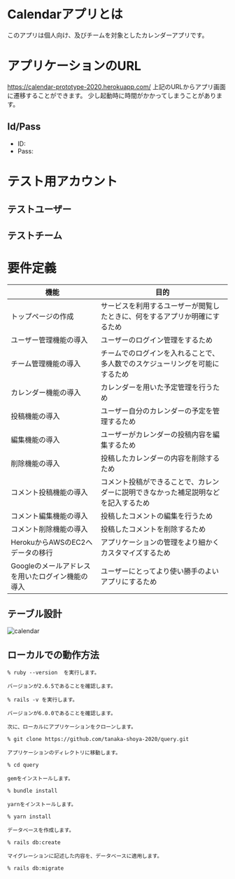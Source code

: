 # Calendarアプリとは

このアプリは個人向け、及びチームを対象としたカレンダーアプリです。


# アプリケーションのURL

https://calendar-prototype-2020.herokuapp.com/
上記のURLからアプリ画面に遷移することができます。
少し起動時に時間がかかってしまうことがあります。

## Id/Pass

- ID: 
- Pass: 

# テスト用アカウント

## テストユーザー

## テストチーム

# 要件定義

|            機能                           |            目的                                                   |
|----------------------------------------- |------------------------------------------------------------------|
|トップページの作成                           |サービスを利用するユーザーが閲覧したときに、何をするアプリか明確にするため     |
|ユーザー管理機能の導入                       |ユーザーのログイン管理をするため                                        |
|チーム管理機能の導入                         |チームでのログインを入れることで、多人数でのスケジューリングを可能にするため    |
|カレンダー機能の導入                         |カレンダーを用いた予定管理を行うため                                      |
|投稿機能の導入                              |ユーザー自分のカレンダーの予定を管理するため                               |
|編集機能の導入                              |ユーザーがカレンダーの投稿内容を編集するため                               |
|削除機能の導入                              |投稿したカレンダーの内容を削除するため                                    |
|コメント投稿機能の導入                       |コメント投稿ができることで、カレンダーに説明できなかった補足説明などを記入するため|
|コメント編集機能の導入                       |投稿したコメントの編集を行うため                                         |
|コメント削除機能の導入                       |投稿したコメントを削除するため                                          |
|HerokuからAWSのEC2へデータの移行             |アプリケーションの管理をより細かくカスタマイズするため                      |
|Googleのメールアドレスを用いたログイン機能の導入 |ユーザーにとってより使い勝手のよいアプリにするため                         |



## テーブル設計

![calendar](https://user-images.githubusercontent.com/71364105/99646298-a7e08380-2a93-11eb-8a03-be809e92cca1.png)

## ローカルでの動作方法

``` 
% ruby --version  を実行します。

バージョンが2.6.5であることを確認します。

% rails -v を実行します。

バージョンが6.0.0であることを確認します。

次に、ローカルにアプリケーションをクローンします。

% git clone https://github.com/tanaka-shoya-2020/query.git

アプリケーションのディレクトリに移動します。

% cd query

gemをインストールします。

% bundle install

yarnをインストールします。

% yarn install

データベースを作成します。

% rails db:create

マイグレーションに記述した内容を、データベースに適用します。

% rails db:migrate
```
